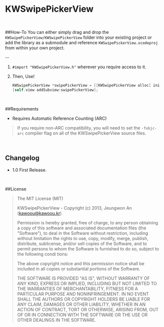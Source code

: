 KWSwipePickerView
=================

<br />

##How-To
You can either simply drag and drop the `KWSwipePickerView/KWSwipePickerView` folder into your existing project or add the library as a submodule and reference `KWSwipePickerView.xcodeproj` from within your own project.

--
1. `#import "KWSwipePickerView.h"` wherever you require access to it.

2. Then, Use!
    ``` objective-c
    KWSwipePickerView *swipePickerView = [[KWSwipePickerView alloc] initWithFrame:CGRectMake(0, 0, 320, 100)];
    [self.view addSubview:swipePickerView];
    ```
    
<br />

##Requirements
- Requires Automatic Reference Counting (ARC)

> If you require non-ARC compatibility, you will need to set the `-fobjc-arc` compiler flag on all of the KWSwipePickerView source files.

<br />

## Changelog

+ 1.0 First Release.

<br />

##License

> The MIT License (MIT)
>
>  KWSwipePickerView - Copyright (c) 2013, Jeungwon An (kawoou@kawoou.kr)
>
>  Permission is hereby granted, free of charge, to any person obtaining a copy of this software and associated documentation files (the "Software"), to deal in the Software without restriction, including without limitation the rights to use, copy, modify, merge, publish, distribute, sublicense, and/or sell copies of the Software, and to permit persons to whom the Software is furnished to do so, subject to the following condi tions:
>
>  The above copyright notice and this permission notice shall be included in all copies or substantial portions of the Software.
>
>  THE SOFTWARE IS PROVIDED "AS IS", WITHOUT WARRANTY OF ANY KIND, EXPRESS OR IMPLIED, INCLUDING BUT NOT LIMITED TO THE WARRANTIES OF MERCHANTABILITY, FITNESS FOR A PARTICULAR PURPOSE AND NONINFRINGEMENT. IN NO EVENT SHALL THE AUTHORS OR COPYRIGHT HOLDERS BE LIABLE FOR ANY CLAIM, DAMAGES OR OTHER LIABILITY, WHETHER IN AN ACTION OF CONTRACT, TORT OR OTHERWISE, ARISING FROM, OUT OF OR IN CONNECTION WITH THE SOFTWARE OR THE USE OR OTHER DEALINGS IN THE SOFTWARE.